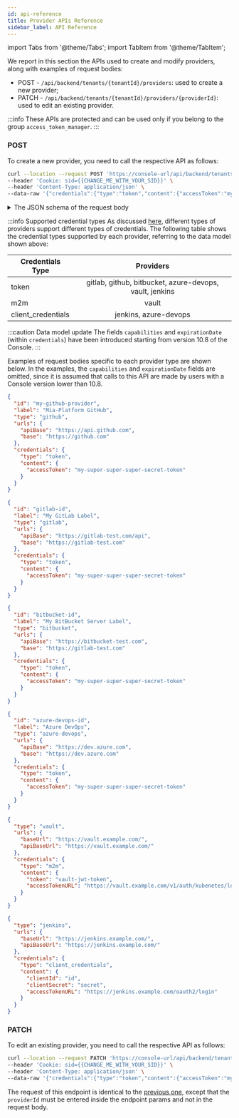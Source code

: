 ```yaml
---
id: api-reference
title: Provider APIs Reference
sidebar_label: API Reference
---
```


import Tabs from '@theme/Tabs';
import TabItem from '@theme/TabItem';

We report in this section the APIs used to create and modify providers, along with examples of request bodies:

- POST - `/api/backend/tenants/{tenantId}/providers`: used to create a new provider;
- PATCH - `/api/backend/tenants/{tenantId}/providers/{providerId}`: used to edit an existing provider.

:::info
These APIs are protected and can be used only if you belong to the group `access_token_manager`.
:::

### POST

To create a new provider, you need to call the respective API as follows:

```sh
curl --location --request POST 'https://console-url/api/backend/tenants/my-example-company/providers' \
--header 'Cookie: sid={{CHANGE_ME_WITH_YOUR_SID}}' \
--header 'Content-Type: application/json' \
--data-raw '{"credentials":{"type":"token","content":{"accessToken":"my-super-super-super-secret-token"}},"id":"gitlab-id","label":"My GitLab Label","type":"gitlab","urls":{"apiBase":"https://gitlab-test.com/api","base":"https://gitlab-test.com"}}'
```

<details>

<summary>The JSON schema of the request body</summary>

```json
{
  "type": "object",
  "additionalProperties": false,
  "properties": {
    "providerId": { "type": "string" },
    "label": { "type": "string" },
    "description": { "type": "string" },
    "type": { "type": "string" },
    "capabilities": {
      "description": "Field introduced in v10.8 of the Console",
      "type": "array",
      "items": {
        "type": "string",
        "enum": ["git-provider", "secret-manager", "ci-cd-tool"],
      }
    },
    "urls": {
      "type": "object",
      "properties": {
        "base": { "type": "string" },
        "apiBase": { "type": "string" }
      },
      "required": ["base", "apiBase"]
    },
    "base64CA": { "type": "string" },
    "proxy": {
      "type": "object",
      "properties": {
        "url": { "type": "string" },
        "username": { "type": "string" },
        "password": { "type": "string" }
      },
      "required": ["url"]
    },
    "credentials": {
      "oneOf": [
        {
          "type": "object",
          "additionalProperties": false,
          "properties": {
            "type": {
              "type": "string",
              "const": "token"
            },
            "expirationDate": {
              "description": "Field introduced in v10.8 of the Console",
              "type": "string",
              "format": "date-time"
            },
            "content": {
              "type": "object",
              "additionalProperties": false,
              "properties": {
                "accessToken": { "type": "string" }
              },
              "required": ["accessToken"]
            }
          },
          "required": ["type", "content"]
        },
        {
          "type": "object",
          "additionalProperties": false,
          "properties": {
            "type": {
              "type": "string",
              "const": "userPass"
            },
            "expirationDate": {
              "description": "Field introduced in v10.8 of the Console",
              "type": "string",
              "format": "date-time"
            },
            "content": {
              "type": "object",
              "additionalProperties": false,
              "properties": {
                "userName": { "type": "string" },
                "password": { "type": "string" }  
              },
              "required": ["userName", "password"]
            }
          },
          "required": ["type", "content"]
        },
        {
          "type": "object",
          "additionalProperties": false,
          "properties": {
            "type": {
              "type": "string",
              "const": "m2m"
            },
            "expirationDate": {
              "description": "Field introduced in v10.8 of the Console",
              "type": "string",
              "format": "date-time"
            },
            "content": {
              "type": "object",
              "additionalProperties": false,
              "properties": {
                "accessTokenURL": { "type": "string" },
                "token": { "type": "string" }
              },
              "required": ["accessTokenURL", "token"]
            }
          },
          "required": ["type", "content"]
        },
        {
          "type": "object",
          "additionalProperties": false,
          "properties": {
            "type": {
              "type": "string",
              "const": "client_credentials"
            },
            "expirationDate": {
              "description": "Field introduced in v10.8 of the Console",
              "type": "string",
              "format": "date-time"
            },
            "content": {
              "type": "object",
              "additionalProperties": false,
              "properties": {
                "accessTokenURL": { "type": "string" },
                "clientId": { "type": "string" },
                "clientSecret": { "type": "string" }
              },
              "required": ["accessTokenURL", "clientId", "clientSecret"]
            }
          },
          "required": ["type", "content"]
        }
      ]
    },
    "required": ["providerId", "type", "urls"]
  }
}
```

</details>

:::info Supported credential types
As discussed [here](/console/company-configuration/providers/configure-provider.mdx#step-3-credentials),
different types of providers support different types of credentials.
The following table shows the credential types supported by each provider, referring to the data model shown above:

| Credentials Type   | Providers                                                             |
| ------------------ |:---------------------------------------------------------------------:|
| token              | gitlab, github, bitbucket, azure-devops, vault, jenkins               |
| m2m                | vault                                                                 |
| client_credentials | jenkins, azure-devops                                                 |

:::caution Data model update
The fields `capabilities` and `expirationDate` (within `credentials`) have been introduced starting from version 10.8 of the Console.
:::

Examples of request bodies specific to each provider type are shown below. In the examples, the `capabilities` and `expirationDate` fields are omitted, since it is assumed that calls to this API are made by users with a Console version lower than 10.8.

<Tabs>
  <TabItem value="github" label="GitHub" default>

```json
{
  "id": "my-github-provider",
  "label": "Mia-Platform GitHub",
  "type": "github",
  "urls": {
    "apiBase": "https://api.github.com",
    "base": "https://github.com"
  },
  "credentials": {
    "type": "token",
    "content": {
      "accessToken": "my-super-super-super-secret-token"
    }
  }
}
```

  </TabItem>
  <TabItem value="gitlab" label="GitLab">

```json
{
  "id": "gitlab-id",
  "label": "My GitLab Label",
  "type": "gitlab",
  "urls": {
    "apiBase": "https://gitlab-test.com/api",
    "base": "https://gitlab-test.com"
  },
  "credentials": {
    "type": "token",
    "content": {
      "accessToken": "my-super-super-super-secret-token"
    }
  }
}
```

  </TabItem>
  <TabItem value="bitbucket-server" label="BitBucket Server">

```json
{
  "id": "bitbucket-id",
  "label": "My BitBucket Server Label",
  "type": "bitbucket",
  "urls": {
    "apiBase": "https://bitbucket-test.com",
    "base": "https://gitlab-test.com"
  },
  "credentials": {
    "type": "token",
    "content": {
      "accessToken": "my-super-super-super-secret-token"
    }
  }
}
```

  </TabItem>
  <TabItem value="azure-devops" label="Azure DevOps">

```json
{
  "id": "azure-devops-id",
  "label": "Azure DevOps",
  "type": "azure-devops",
  "urls": {
    "apiBase": "https://dev.azure.com",
    "base": "https://dev.azure.com"
  },
  "credentials": {
    "type": "token",
    "content": {
      "accessToken": "my-super-super-super-secret-token"
    }
  }
}
```

  </TabItem>
  <TabItem value="vault" label="Hashicorp Vault">

```json
{
  "type": "vault",
  "urls": {
    "baseUrl": "https://vault.example.com/",
    "apiBaseUrl": "https://vault.example.com/"
  },
  "credentials": {
    "type": "m2m",
    "content": {
      "token": "vault-jwt-token",
      "accessTokenURL": "https://vault.example.com/v1/auth/kubenetes/login"
    }
  }
}
```

  </TabItem>
  <TabItem value="jenkins" label="Jenkins OAuth 2.0">

```json
{
  "type": "jenkins",
  "urls": {
    "baseUrl": "https://jenkins.example.com/",
    "apiBaseUrl": "https://jenkins.example.com/"
  },
  "credentials": {
    "type": "client_credentials",
    "content": {
      "clientId": "id",
      "clientSecret": "secret",
      "accessTokenURL": "https://jenkins.example.com/oauth2/login"
    }
  }
}
```

  </TabItem>
</Tabs>

### PATCH

To edit an existing provider, you need to call the respective API as follows:

```sh
curl --location --request PATCH 'https://console-url/api/backend/tenants/my-example-company/providers/gitlab-id' \
--header 'Cookie: sid={{CHANGE_ME_WITH_YOUR_SID}}' \
--header 'Content-Type: application/json' \
--data-raw '{"credentials":{"type":"token","content":{"accessToken":"my-new-super-super-super-secret-token"}}'
```

The request of this endpoint is identical to the [previous one](#post), except that the `providerId` must be entered inside the endpoint params and not in the request body.
